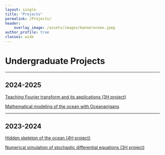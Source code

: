```yaml
---
layout: single
title: "Projects"
permalink: /Projects/
header:
    overlay_image: /assets/images/bannerocean.jpeg
author_profile: true
classes: wide
---
```



# Undergraduate Projects

---
## 2024-2025
[Teaching Fourier transform and its applications (3H project)](https://turbulencelover.github.io/Projects/2024_3H)

[Mathematical modeling of the ocean with Oceananigans](https://turbulencelover.github.io/Projects/2024_4H)

---
## 2023-2024

[Hidden skeleton of the ocean (4H project)](https://turbulencelover.github.io/Projects/2023_4H)

[Numerical simulation of stochastic differential equations (3H project)](https://turbulencelover.github.io/Projects/2023_3H)